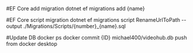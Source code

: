 #EF Core add migration
dotnet ef migrations add {name}

#EF Core script migration
dotnet ef migrations script RenameUrlToPath --output ./Migrations/Scripts/{number}_{name}.sql

#Update DB
docker ps
docker commit {ID} michael400/videohub.db
push from docker desktop